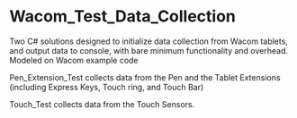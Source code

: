 # Wacom_Test_Data_Collection
Two C# solutions designed to initialize data collection from Wacom tablets, and output data to console, with bare minimum functionality and overhead. Modeled on Wacom example code  

Pen_Extension_Test collects data from the Pen and the Tablet Extensions (including Express Keys, Touch ring, and Touch Bar)

Touch_Test collects data from the Touch Sensors.
